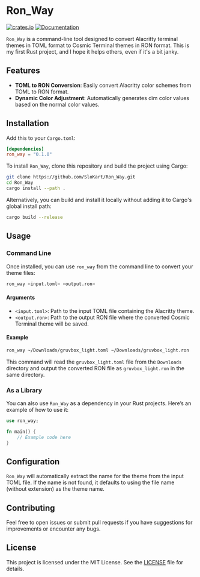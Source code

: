 
# Ron_Way

[![crates.io](https://img.shields.io/crates/v/ron_way.svg)](https://crates.io/crates/ron_way)
[![Documentation](https://docs.rs/ron_way/badge.svg)](https://docs.rs/ron_way)

`Ron_Way` is a command-line tool designed to convert Alacritty terminal themes in TOML format to Cosmic Terminal themes in RON format. This is my first Rust project, and I hope it helps others, even if it's a bit janky.

## Features

- **TOML to RON Conversion**: Easily convert Alacritty color schemes from TOML to RON format.
- **Dynamic Color Adjustment**: Automatically generates dim color values based on the normal color values.

## Installation

Add this to your `Cargo.toml`:

```toml
[dependencies]
ron_way = "0.1.0"
```

To install `Ron_Way`, clone this repository and build the project using Cargo:

```bash
git clone https://github.com/SloKart/Ron_Way.git
cd Ron_Way
cargo install --path .
```

Alternatively, you can build and install it locally without adding it to Cargo's global install path:

```bash
cargo build --release
```

## Usage

### Command Line

Once installed, you can use `ron_way` from the command line to convert your theme files:

```bash
ron_way <input.toml> <output.ron>
```

#### Arguments

- `<input.toml>`: Path to the input TOML file containing the Alacritty theme.
- `<output.ron>`: Path to the output RON file where the converted Cosmic Terminal theme will be saved.

#### Example

```bash
ron_way ~/Downloads/gruvbox_light.toml ~/Downloads/gruvbox_light.ron
```

This command will read the `gruvbox_light.toml` file from the `Downloads` directory and output the converted RON file as `gruvbox_light.ron` in the same directory.

### As a Library

You can also use `Ron_Way` as a dependency in your Rust projects. Here’s an example of how to use it:

```rust
use ron_way;

fn main() {
    // Example code here
}
```

## Configuration

`Ron_Way` will automatically extract the name for the theme from the input TOML file. If the name is not found, it defaults to using the file name (without extension) as the theme name.

## Contributing

Feel free to open issues or submit pull requests if you have suggestions for improvements or encounter any bugs.

## License

This project is licensed under the MIT License. See the [LICENSE](LICENSE) file for details.
```

